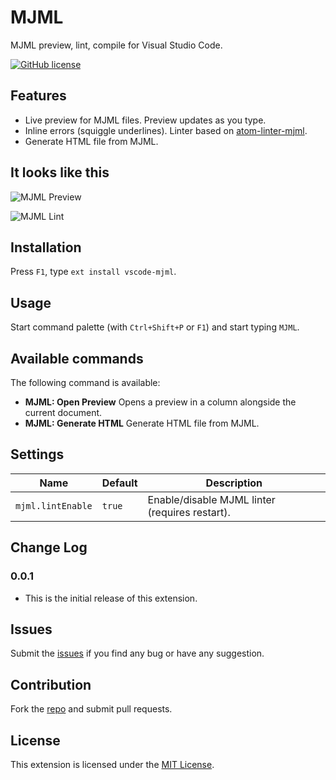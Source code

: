 # MJML
MJML preview, lint, compile for Visual Studio Code.

[![GitHub license][license-img]][license-url]

## Features

* Live preview for MJML files. Preview updates as you type.
* Inline errors (squiggle underlines). Linter based on [atom-linter-mjml](https://github.com/mjmlio/atom-linter-mjml).
* Generate HTML file from MJML.

## It looks like this

![MJML Preview](https://raw.githubusercontent.com/attilabuti/vscode-mjml/master/images/mjml-preview.gif)

![MJML Lint](https://raw.githubusercontent.com/attilabuti/vscode-mjml/master/images/mjml-lint.gif)

## Installation

Press `F1`, type `ext install vscode-mjml`.

## Usage

Start command palette (with `Ctrl+Shift+P` or `F1`) and start typing `MJML`.

## Available commands

The following command is available:
* **MJML: Open Preview** Opens a preview in a column alongside the current document.
* **MJML: Generate HTML** Generate HTML file from MJML.

## Settings

| Name | Default | Description |
| --- | --- | --- |
| `mjml.lintEnable` | `true` | Enable/disable MJML linter (requires restart). |

## Change Log

### 0.0.1
 - This is the initial release of this extension.

## Issues

Submit the [issues](https://github.com/attilabuti/vscode-mjml/issues) if you find any bug or have any suggestion.

## Contribution

Fork the [repo](https://github.com/attilabuti/vscode-mjml) and submit pull requests.

## License

This extension is licensed under the [MIT License][license-url].

[license-img]: https://img.shields.io/github/license/mashape/apistatus.svg?style=flat-square
[license-url]: https://raw.githubusercontent.com/attilabuti/vscode-mjml/master/LICENSE